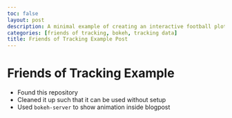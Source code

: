 ```yaml
---
toc: false
layout: post
description: A minimal example of creating an interactive football plot with bokeh server.
categories: [friends of tracking, bokeh, tracking data]
title: Friends of Tracking Example Post
---
```

# Friends of Tracking Example
- Found this repository
- Cleaned it up such that it can be used without setup
- Used `bokeh-server` to show animation inside blogpost

<script
    src="https://bokeh-football.apps.talksportsdata.com/bokeh-football/autoload.js?bokeh-autoload-element=1000&bokeh-app-path=/bokeh-football&bokeh-absolute-url=https://bokeh-football.apps.talksportsdata.com/bokeh-football"
    id="1000">
</script>



